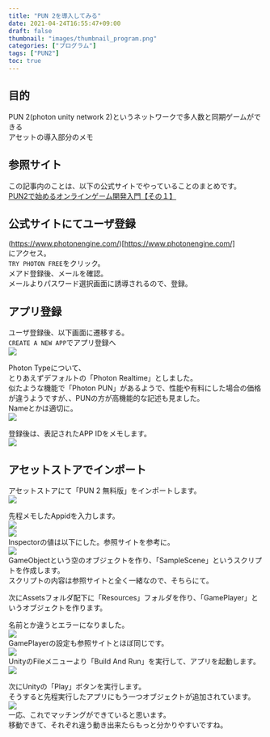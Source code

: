 ```yaml
---
title: "PUN 2を導入してみる"
date: 2021-04-24T16:55:47+09:00
draft: false
thumbnail: "images/thumbnail_program.png"
categories: ["プログラム"]
tags: ["PUN2"]
toc: true
---
```


## 目的
PUN 2(photon unity network 2)というネットワークで多人数と同期ゲームができる  
アセットの導入部分のメモ

## 参照サイト
この記事内のことは、以下の公式サイトでやっていることのまとめです。  
[PUN2で始めるオンラインゲーム開発入門【その１】](https://connect.unity.com/p/pun2deshi-meruonraingemukai-fa-ru-men-sono1?)  

## 公式サイトにてユーザ登録
(https://www.photonengine.com/)[https://www.photonengine.com/]  
にアクセス。  
`TRY PHOTON FREE`をクリック。  
メアド登録後、メールを確認。  
メールよりパスワード選択画面に誘導されるので、登録。  
  
## アプリ登録
ユーザ登録後、以下画面に遷移する。  
`CREATE A NEW APP`でアプリ登録へ  
![](2020-11-24-09-44-19.png)
  
Photon Typeについて、  
とりあえずデフォルトの「Photon Realtime」としました。  
似たような機能で「Photon PUN」があるようで、性能や有料にした場合の価格が違うようですが、、PUNの方が高機能的な記述も見ました。  
Nameとかは適切に。  
![](2020-11-24-09-48-09.png)  

登録後は、表記されたAPP IDをメモします。  
![](2020-11-24-09-50-14.png)  
  
## アセットストアでインポート
アセットストアにて「PUN 2 無料版」をインポートします。  
![](2020-11-24-09-53-28.png)  
  
先程メモしたAppidを入力します。  
![](2020-11-24-09-53-55.png)  
![](2020-11-24-09-54-13.png)  
Inspectorの値は以下にした。参照サイトを参考に。  
![](2020-11-24-09-55-26.png)  
GameObjectという空のオブジェクトを作り、「SampleScene」というスクリプトを作成します。  
スクリプトの内容は参照サイトと全く一緒なので、そちらにて。  
  
次にAssetsフォルダ配下に「Resources」フォルダを作り、「GamePlayer」というオブジェクトを作ります。  
  
名前とか違うとエラーになりました。  
![](2020-11-24-09-56-04.png)  
GamePlayerの設定も参照サイトとほぼ同じです。  
![](2020-11-24-09-56-31.png)  
UnityのFileメニューより「Build And Run」を実行して、アプリを起動します。  
![](2020-11-24-09-57-05.png)  
  
次にUnityの「Play」ボタンを実行します。  
そうすると先程実行したアプリにもう一つオブジェクトが追加されています。  
![](2020-11-24-09-58-05.png)  
一応、これでマッチングができていると思います。  
移動できて、それぞれ違う動き出来たらもっと分かりやすいですね。  
  
